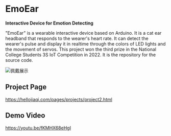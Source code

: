 # EmoEar
**Interactive Device for Emotion Detecting**

"EmoEar" is a wearable interactive device based on Arduino. It is a cat ear headband that responds to the wearer's heart rate. It can detect the wearer's pulse and display it in realtime through the colors of LED lights and the movement of servos. This project won the third prize in the National College Students 3S IoT Competition in 2022. It is the repository for the source code.

![佩戴展示](https://github.com/marycheung021213/EmoEar/assets/106864918/8edec363-1b40-491d-8aa6-61efc336f737)


## Project Page
https://hellojiaqi.com/pages/projects/project2.html

## Demo Video
https://youtu.be/fKMHX68eHgI
